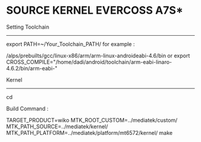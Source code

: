 SOURCE KERNEL EVERCOSS A7S*
===========================


Setting Toolchain
_________________
export PATH=~/Your_Toolchain_PATH/
for example :

/alps/prebuilts/gcc/linux-x86/arm/arm-linux-androideabi-4.6/bin
or
export CROSS_COMPILE="/home/dadi/android/toolchain/arm-eabi-linaro-4.6.2/bin/arm-eabi-"


Kernel
______
cd <kernel directory>

Build Command :

TARGET_PRODUCT=wiko MTK_ROOT_CUSTOM=../mediatek/custom/ MTK_PATH_SOURCE=../mediatek/kernel/ MTK_PATH_PLATFORM=../mediatek/platform/mt6572/kernel/ make
